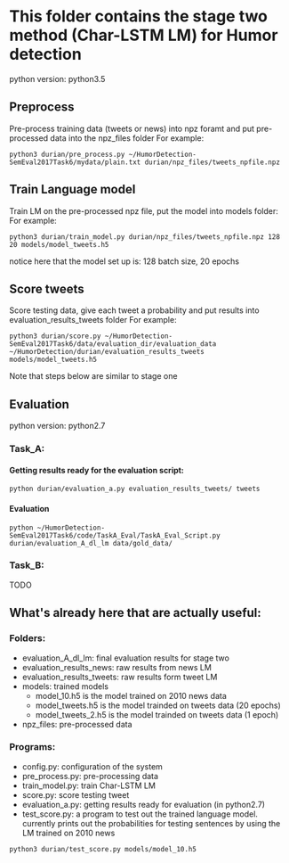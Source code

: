 # This folder contains the stage two method (Char-LSTM LM) for Humor detection
python version: python3.5
## Preprocess 
Pre-process training data (tweets or news) into npz foramt and put pre-processed data into the npz_files folder
For example:
```
python3 durian/pre_process.py ~/HumorDetection-SemEval2017Task6/mydata/plain.txt durian/npz_files/tweets_npfile.npz
```
## Train Language model 
Train LM on the pre-processed npz file, put the model into models folder:
For example:
```
python3 durian/train_model.py durian/npz_files/tweets_npfile.npz 128 20 models/model_tweets.h5
```
notice here that the model set up is: 128 batch size, 20 epochs
## Score tweets
Score testing data, give each tweet a probability and put results into evaluation_results_tweets folder
For example:
```
python3 durian/score.py ~/HumorDetection-SemEval2017Task6/data/evaluation_dir/evaluation_data ~/HumorDetection/durian/evaluation_results_tweets models/model_tweets.h5
```
Note that steps below are similar to stage one
## Evaluation
python version: python2.7
### Task_A:
#### Getting results ready for the evaluation script:
```
python durian/evaluation_a.py evaluation_results_tweets/ tweets
```
#### Evaluation
```
python ~/HumorDetection-SemEval2017Task6/code/TaskA_Eval/TaskA_Eval_Script.py durian/evaluation_A_dl_lm data/gold_data/
```
### Task_B:
TODO

## What's already here that are actually useful:
### Folders:
- evaluation_A_dl_lm: final evaluation results for stage two
- evaluation_results_news: raw results from news LM
- evaluation_results_tweets: raw results form tweet LM
- models: trained models
  - model_10.h5 is the model trained on 2010 news data
  - model_tweets.h5 is the model trainded on tweets data (20 epochs)
  - model_tweets_2.h5 is the model trainded on tweets data (1 epoch)
- npz_files: pre-processed data
### Programs:
- config.py: configuration of the system
- pre_process.py: pre-processing data
- train_model.py: train Char-LSTM LM
- score.py: score testing tweet
- evaluation_a.py: getting results ready for evaluation (in python2.7)
- test_score.py: a program to test out the trained language model. currently prints out the probabilities for testing sentences by using the LM trained on 2010 news
```
python3 durian/test_score.py models/model_10.h5
```

